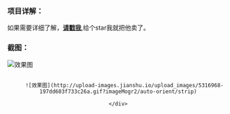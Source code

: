 ### 项目详解：
如果需要详细了解，[**请戳我**](http://www.jianshu.com/p/ee6cec83b92c),给个star我就把他卖了。

### 截图：
![效果图](http://upload-images.jianshu.io/upload_images/5316968-197dd603f733c26a.gif?imageMogr2/auto-orient/strip)

<div style="text-align: center;width: 100%;">
    <div style="display: inline-block;text-align: center;">

        ![效果图](http://upload-images.jianshu.io/upload_images/5316968-197dd603f733c26a.gif?imageMogr2/auto-orient/strip)
        
    </div>
</div>
